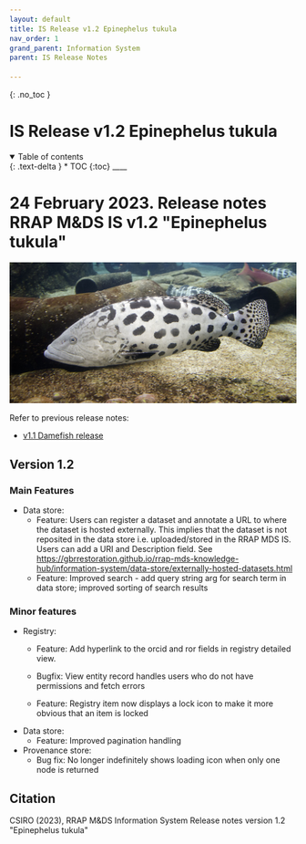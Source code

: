 ```yaml
---
layout: default
title: IS Release v1.2 Epinephelus tukula
nav_order: 1
grand_parent: Information System
parent: IS Release Notes

---
```

{: .no_toc }
# IS Release v1.2 Epinephelus tukula
<details  open markdown="block">
  <summary>
    Table of contents
  </summary>
{: .text-delta }
* TOC
{:toc}
____
</details>


# 24 February 2023. Release notes RRAP M&DS IS v1.2 "Epinephelus tukula"

![v1.2 Epinephelus tukula](../../assets/images/release_notes_v1-2/Epinephelus_tukula.png)


Refer to previous release notes:
* [v1.1 Damefish release](https://gbrrestoration.github.io/rrap-mds-knowledge-hub/information-system/release-notes/v1-1.html)

## Version 1.2 
### Main Features

* Data store:
  * Feature: Users can register a dataset and annotate a URL to where the dataset is hosted externally. This implies that the dataset is not reposited in the data store i.e. uploaded/stored in the RRAP MDS IS. Users can add a URI and Description field. See https://gbrrestoration.github.io/rrap-mds-knowledge-hub/information-system/data-store/externally-hosted-datasets.html
  * Feature: Improved search - add query string arg for search term in data store; improved sorting of search results


### Minor features 

* Registry:
  * Feature: Add hyperlink to the orcid and ror fields in registry detailed view.

  * Bugfix: View entity record handles users who do not have permissions and fetch errors
  * Feature: Registry item now displays a lock icon to make it more obvious that an item is locked
* Data store:
  * Feature: Improved pagination handling
* Provenance store: 
  * Bug fix: No longer indefinitely shows loading icon when only one node is returned


## Citation

CSIRO (2023), RRAP M&DS Information System Release notes version 1.2 "Epinephelus tukula"

